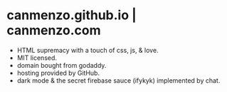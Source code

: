 # canmenzo.github.io | canmenzo.com

- HTML supremacy with a touch of css, js, & love.
- MIT licensed.
- domain bought from godaddy.
- hosting provided by GitHub.
- dark mode & the secret firebase sauce (ifykyk) implemented by chat.

